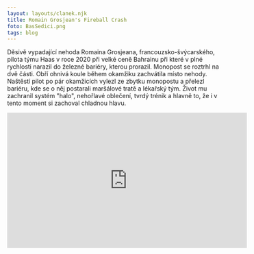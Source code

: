 ```yaml
---
layout: layouts/clanek.njk
title: Romain Grosjean's Fireball Crash
foto: BasSedici.png
tags: blog
---
```

Děsivě vypadající nehoda Romaina Grosjeana, francouzsko-švýcarského, pilota týmu Haas v roce 2020 při velké ceně Bahrainu při které v plné rychlosti narazil do železné bariéry, kterou prorazil. Monopost se roztrhl na dvě části. Obří ohnivá koule během okamžiku zachvátila místo nehody. Naštěstí pilot po pár okamžicích vylezl ze zbytku monopostu a přelezl bariéru, kde se o něj postarali maršálové tratě a lékařský tým. Život mu zachranil systém "halo", nehořlavé oblečení, tvrdý trénik a hlavně to, že i v tento moment si zachoval chladnou hlavu. 

<iframe width="560" height="315" src="https://www.youtube.com/embed/fipD1j1_rvE?si=8yKyUly6H2UWknRo" title="YouTube video player" frameborder="0" allow="accelerometer; autoplay; clipboard-write; encrypted-media; gyroscope; picture-in-picture; web-share" allowfullscreen></iframe>